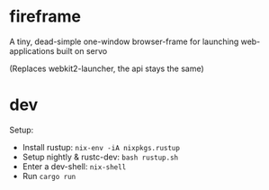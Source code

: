 # fireframe

A tiny, dead-simple one-window browser-frame for launching web-applications built on servo

(Replaces webkit2-launcher, the api stays the same)

# dev

Setup:

- Install rustup: `nix-env -iA nixpkgs.rustup`
- Setup nightly & rustc-dev: `bash rustup.sh`
- Enter a dev-shell: `nix-shell`
- Run `cargo run`
